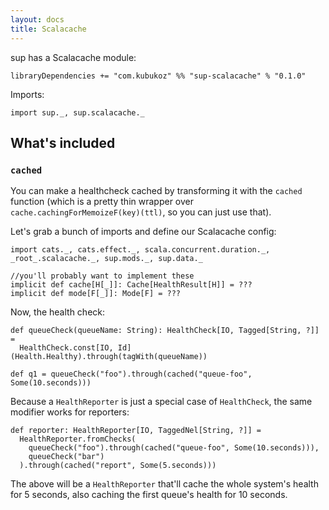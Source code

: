 ```yaml
---
layout: docs
title: Scalacache
---
```


sup has a Scalacache module:

```
libraryDependencies += "com.kubukoz" %% "sup-scalacache" % "0.1.0"
```

Imports:
```tut:silent
import sup._, sup.scalacache._
```

## What's included

### `cached`

You can make a healthcheck cached by transforming it with the `cached` function
(which is a pretty thin wrapper over `cache.cachingForMemoizeF(key)(ttl)`, so you can just use that).

Let's grab a bunch of imports and define our Scalacache config:

```tut:book
import cats._, cats.effect._, scala.concurrent.duration._, _root_.scalacache._, sup.mods._, sup.data._

//you'll probably want to implement these
implicit def cache[H[_]]: Cache[HealthResult[H]] = ???
implicit def mode[F[_]]: Mode[F] = ???
```

Now, the health check:

```tut:book
def queueCheck(queueName: String): HealthCheck[IO, Tagged[String, ?]] =
  HealthCheck.const[IO, Id](Health.Healthy).through(tagWith(queueName))

def q1 = queueCheck("foo").through(cached("queue-foo", Some(10.seconds)))
```

Because a `HealthReporter` is just a special case of `HealthCheck`, the same modifier works for reporters:

```tut:book
def reporter: HealthReporter[IO, TaggedNel[String, ?]] =
  HealthReporter.fromChecks(
    queueCheck("foo").through(cached("queue-foo", Some(10.seconds))),
    queueCheck("bar")
  ).through(cached("report", Some(5.seconds)))
```

The above will be a `HealthReporter` that'll cache the whole system's health for 5 seconds,
also caching the first queue's health for 10 seconds.
